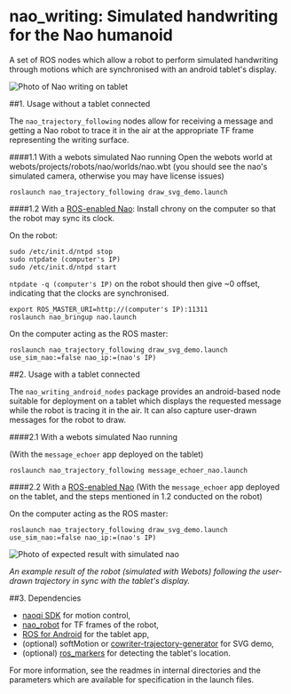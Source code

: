 nao_writing: Simulated handwriting for the Nao humanoid
=======================================================

A set of ROS nodes which allow a robot to perform simulated handwriting through motions which are synchronised with an android tablet's display.

![Photo of Nao writing on tablet](https://github.com/chili-epfl/nao_writing/raw/master/doc/naoWritingWithTablet.png)

##1. Usage without a tablet connected

The `nao_trajectory_following` nodes allow for receiving a message and getting a Nao robot to trace it in the air at the appropriate TF frame representing the writing surface. 

####1.1 With a webots simulated Nao running
Open the webots world at webots/projects/robots/nao/worlds/nao.wbt (you should see the nao's simulated camera, otherwise you may have license issues)

```
roslaunch nao_trajectory_following draw_svg_demo.launch
```

####1.2 With a [ROS-enabled Nao](https://github.com/ros-nao/nao_robot):
Install chrony on the computer so that the robot may sync its clock.

On the robot:

```
sudo /etc/init.d/ntpd stop
sudo ntpdate (computer's IP)
sudo /etc/init.d/ntpd start
```

`ntpdate -q (computer's IP)` on the robot should then give ~0 offset, indicating that the clocks are synchronised.

```
export ROS_MASTER_URI=http://(computer's IP):11311
roslaunch nao_bringup nao.launch
```

On the computer acting as the ROS master:

```
roslaunch nao_trajectory_following draw_svg_demo.launch use_sim_nao:=false nao_ip:=(nao's IP)
```

##2. Usage with a tablet connected

The `nao_writing_android_nodes` package provides an android-based node suitable for deployment on a tablet which displays the requested message while the robot is tracing it in the air. It can also capture user-drawn messages for the robot to draw.

####2.1 With a webots simulated Nao running

(With the `message_echoer` app deployed on the tablet)

```
roslaunch nao_trajectory_following message_echoer_nao.launch
```

####2.2 With a [ROS-enabled Nao](https://github.com/ros-nao/nao_robot)
(With the `message_echoer` app deployed on the tablet, and the steps mentioned in 1.2 conducted on the robot)

On the computer acting as the ROS master:

```
roslaunch nao_trajectory_following draw_svg_demo.launch use_sim_nao:=false nao_ip:=(nao's IP)
```

![Photo of expected result with simulated nao](https://github.com/chili-epfl/nao_writing/raw/master/doc/nao_writing_demo.JPG)

*An example result of the robot (simulated with Webots) following the user-drawn trajectory in sync with the tablet's display.*

##3. Dependencies
- [naoqi SDK](https://community.aldebaran.com/resources/archives/) for motion control, 
- [nao_robot](https://github.com/ros-nao/nao_robot) for TF frames of the robot, 
- [ROS for Android](https://github.com/rosjava/rosjava_core) for the tablet app,
- (optional) softMotion or [cowriter-trajectory-generator](https://github.com/chili-epfl/cowriter-trajectory-generator) for SVG demo,
- (optional) [ros_markers](https://github.com/chili-epfl/ros_markers) for detecting the tablet's location.

For more information, see the readmes in internal directories and the parameters which are available for specification in the launch files.
